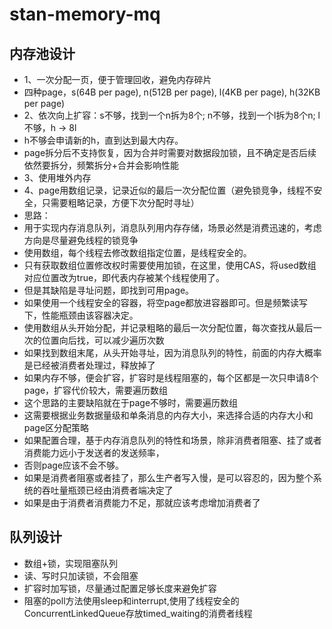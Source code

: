 # stan-memory-mq


## 内存池设计
 * 1、一次分配一页，便于管理回收，避免内存碎片
 * 四种page，s(64B per page), n(512B per page), l(4KB per page), h(32KB per page)
 * 2、依次向上扩容：s不够，找到一个n拆为8个; n不够，找到一个l拆为8个n; l不够，h -> 8l
 * h不够会申请新的h，直到达到最大内存。
 * page拆分后不支持恢复，因为合并时需要对数据段加锁，且不确定是否后续依然要拆分，频繁拆分+合并会影响性能
 * 3、使用堆外内存
 * 4、page用数组记录，记录近似的最后一次分配位置（避免锁竞争，线程不安全，只需要粗略记录，方便下次分配时寻址）
 * 思路：
 * 用于实现内存消息队列，消息队列用内存存储，场景必然是消费迅速的，考虑方向是尽量避免线程的锁竞争
 * 使用数组，每个线程去修改数组指定位置，是线程安全的。
 * 只有获取数组位置修改权时需要使用加锁，在这里，使用CAS，将used数组对应位置改为true，即代表内存被某个线程使用了。
 * 但是其缺陷是寻址问题，即找到可用page。
 * 如果使用一个线程安全的容器，将空page都放进容器即可。但是频繁读写下，性能瓶颈由该容器决定。
 * 使用数组从头开始分配，并记录粗略的最后一次分配位置，每次查找从最后一次的位置向后找，可以减少遍历次数
 * 如果找到数组末尾，从头开始寻址，因为消息队列的特性，前面的内存大概率是已经被消费者处理过，释放掉了
 * 如果内存不够，便会扩容，扩容时是线程阻塞的，每个区都是一次只申请8个page，扩容代价较大，需要遍历数组
 * 这个思路的主要缺陷就在于page不够时，需要遍历数组
 * 这需要根据业务数据量级和单条消息的内存大小，来选择合适的内存大小和page区分配策略
 * 如果配置合理，基于内存消息队列的特性和场景，除非消费者阻塞、挂了或者消费能力远小于发送者的发送频率，
 * 否则page应该不会不够。
 * 如果是消费者阻塞或者挂了，那么生产者写入慢，是可以容忍的，因为整个系统的吞吐量瓶颈已经由消费者端决定了
 * 如果是由于消费者消费能力不足，那就应该考虑增加消费者了

## 队列设计

 * 数组+锁，实现阻塞队列
 * 读、写时只加读锁，不会阻塞
 * 扩容时加写锁，尽量通过配置足够长度来避免扩容
 * 阻塞的poll方法使用sleep和interrupt,使用了线程安全的ConcurrentLinkedQueue存放timed_waiting的消费者线程
